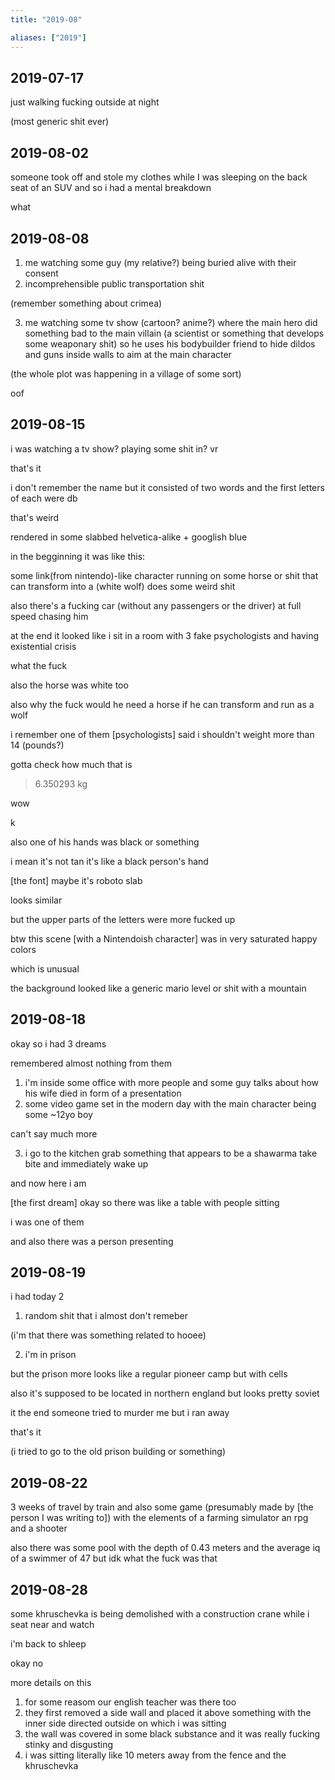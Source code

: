 ```yaml
---
title: "2019-08"

aliases: ["2019"]
---
```


## 2019-07-17

just walking fucking outside at night

(most generic shit ever)

## 2019-08-02

someone took off and stole my clothes while I was sleeping on the back
seat of an SUV and so i had a mental breakdown

what

## 2019-08-08

1. me watching some guy (my relative?) being buried alive with their
consent
2. incomprehensible public transportation shit

(remember something about crimea)

3. me watching some tv show (cartoon? anime?) where the main hero did
something bad to the main villain (a scientist or something that
develops some weaponary shit) so he uses his bodybuilder friend to
hide dildos and guns inside walls to aim at the main character

(the whole plot was happening in a village of some sort)

oof

## 2019-08-15

i was watching a tv show? playing some shit in? vr

that's it

i don't remember the name but it consisted of two words and the first
letters of each were db

that's weird

rendered in some slabbed helvetica-alike + googlish blue

in the begginning it was like this:

some link(from nintendo)-like character running on some horse or shit
that can transform into a (white wolf) does some weird shit

also there's a fucking car (without any passengers or the driver) at
full speed chasing him

at the end it looked like i sit in a room with 3 fake psychologists
and having existential crisis

what the fuck

also the horse was white too

also why the fuck would he need a horse if he can transform and run as
a wolf

i remember one of them [psychologists] said i shouldn't weight more
than 14 (pounds?)

gotta check how much that is

> 6.350293 kg

wow

k

also one of his hands was black or something

i mean it's not tan it's like a black person's hand

[the font] maybe it's roboto slab

looks similar

but the upper parts of the letters were more fucked up

btw this scene [with a Nintendoish character] was in very saturated
happy colors

which is unusual

the background looked like a generic mario level or shit with a
mountain

## 2019-08-18

okay so i had 3 dreams

remembered almost nothing from them

1. i'm inside some office with more people and some guy talks about
   how his wife died in form of a presentation
2. some video game set in the modern day with the main character being
   some ~12yo boy

can't say much more

3. i go to the kitchen grab something that appears to be a shawarma
   take bite and immediately wake up

and now here i am

[the first dream] okay so there was like a table with people sitting

i was one of them

and also there was a person presenting

## 2019-08-19

i had today 2

1. random shit that i almost don't remeber

(i'm that there was something related to hooee)

2. i'm in prison

but the prison more looks like a regular pioneer camp but with cells

also it's supposed to be located in northern england but looks pretty
soviet

it the end someone tried to murder me but i ran away

that's it

(i tried to go to the old prison building or something)

## 2019-08-22

3 weeks of travel by train and also some game (presumably made by [the
person I was writing to]) with the elements of a farming simulator an
rpg and a shooter

also there was some pool with the depth of 0.43 meters and the average
iq of a swimmer of 47 but idk what the fuck was that

## 2019-08-28

some khruschevka is being demolished with a construction crane while i
seat near and watch

i'm back to shleep

okay no

more details on this

1. for some reasom our english teacher was there too
2. they first removed a side wall and placed it above something with
   the inner side directed outside on which i was sitting
3. the wall was covered in some black substance and it was really
   fucking stinky and disgusting
4. i was sitting literally like 10 meters away from the fence and the
   khruschevka
